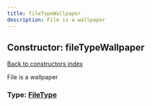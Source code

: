 ```yaml
---
title: fileTypeWallpaper
description: File is a wallpaper
---
```

## Constructor: fileTypeWallpaper  
[Back to constructors index](index.md)



File is a wallpaper




### Type: [FileType](../types/FileType.md)


